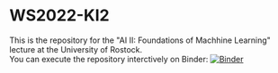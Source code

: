 # WS2022-KI2
This is the repository for the "AI II: Foundations of Machhine Learning" lecture at the University of Rostock.   
You can execute the repository interctively on Binder: [![Binder](https://mybinder.org/badge_logo.svg)](https://mybinder.org/v2/gh/turing-tester95/WS2022-KI2/HEAD)
